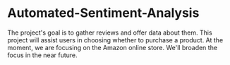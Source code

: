 # Automated-Sentiment-Analysis
The project's goal is to gather reviews and offer data about them. This project will assist users in choosing whether to purchase a product. At the moment, we are focusing on the Amazon online store. We'll broaden the focus in the near future. 
